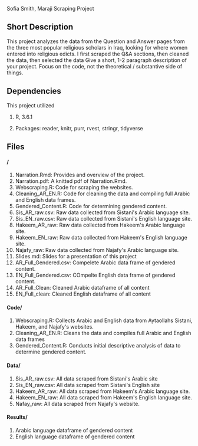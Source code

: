 Sofia Smith, Maraji Scraping Project

## Short Description
This project analyzes the data from the Question and Answer pages from  the three most popular religious scholars in Iraq, looking for where women entered into religious edicts. I first scraped the Q&A sections, then cleaned the data, then selected the data 
Give a short, 1-2 paragraph description of your project. Focus on the code, not the theoretical / substantive side of things. 

## Dependencies

This project utilized
1. R, 3.6.1

2. Packages: reader, knitr, purr, rvest, stringr, tidyverse

## Files

#### /

1. Narration.Rmd: Provides and overview of the project.
2. Narration.pdf: A knitted pdf of Narration.Rmd. 
3. Webscraping.R: Code for scraping the websites.
4. Cleaning_AR_EN.R: Code for cleaning the data and compiling full Arabic and English data frames.
5. Gendered_Content.R: Code for determining gendered content.
6. Sis_AR_raw.csv: Raw data collected from Sistani's Arabic language site. 
7. Sis_EN_raw.csv: Raw data collected from Sistani's English language site. 
8. Hakeem_AR_raw: Raw data collected from Hakeem's Arabic language site. 
9. Hakeem_EN_raw: Raw data collected from Hakeem's English language site. 
10. Najafy_raw: Raw data collected from Najafy's Arabic language site. 
11. Slides.md: Slides for a presentation of this project
12. AR_Full_Gendered.csv: Compelete Arabic data frame of gendered content.
13. EN_Full_Gendered.csv: COmpelte English data frame of gendered content.
14. AR_Full_Clean: Cleaned Arabic dataframe of all content
15. EN_Full_clean: Cleaned English dataframe of all content

#### Code/
1. Webscraping.R: Collects Arabic and English data from Aytaollahs Sistani, Hakeem, and Najafy's websites. 
2. Cleaning_AR_EN.R: Cleans the data and compiles full Arabic and English data frames
3. Gendered_Content.R: Conducts initial descriptive analysis of data to determine gendered content.

#### Data/

1. Sis_AR_raw.csv: All data scraped from Sistani's Arabic site
7. Sis_EN_raw.csv: All data scraped from Sistani's English site
8. Hakeem_AR_raw: All data scraped from Hakeem's Arabic language site. 
9. Hakeem_EN_raw: All data scraped from  Hakeem's English language site. 
10. Nafay_raw: All data scraped from Najafy's website.

#### Results/

1. Arabic language dataframe of gendered content 
2. English language dataframe of gendered content


